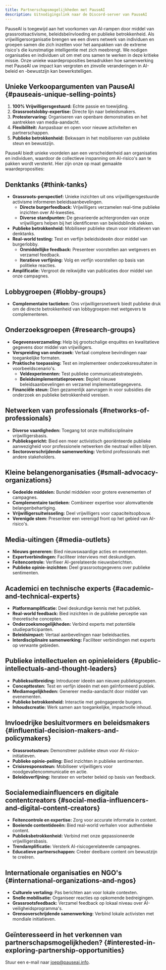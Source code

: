 ```yaml
---
title: Partnerschapsmogelijkheden met PauseAI
description: Uitnodigingslink naar de Discord-server van PauseAI
---
```


PauseAI is toegewijd aan het voorkomen van AI-rampen door middel van grassrootsactivisme, beleidsbeïnvloeding en publieke betrokkenheid.
Als vrijwilligersorganisatie brengen we een divers netwerk van individuen en groepen samen die zich inzetten voor het aanpakken van de extreme risico's die kunstmatige intelligentie met zich meebrengt.
We nodigen organisaties en individuen uit om met ons samen te werken in deze kritieke missie.
Onze unieke waardeproposities benadrukken hoe samenwerking met PauseAI uw impact kan vergroten en zinvolle veranderingen in AI-beleid en -bewustzijn kan bewerkstelligen.

## Unieke Verkoopargumenten van PauseAI {#pauseais-unique-selling-points}

1. **100% Vrijwilligersgestuurd:** Echte passie en toewijding.
2. **Grassrootslobby-expertise:** Directe lijn naar beleidsmakers.
3. **Protestervaring:** Organiseren van openbare demonstraties en het aantrekken van media-aandacht.
4. **Flexibiliteit:** Aanpasbaar en open voor nieuwe activiteiten en partnerschappen.
5. **Publieke betrokkenheid:** Bekwaam in het mobiliseren van publieke steun en bewustzijn.

PauseAI biedt unieke voordelen aan een verscheidenheid aan organisaties en individuen, waardoor de collectieve inspanning om AI-risico's aan te pakken wordt versterkt. Hier zijn onze op maat gemaakte waardeproposities:

## Denktanks {#think-tanks}

- **Grassroots-perspectief:** Unieke inzichten uit ons vrijwilligersgestuurde activisme informeren beleidsaanbevelingen.
  - **Directe burgerfeedback:** Vrijwilligers verzamelen real-time publieke inzichten over AI-kwesties.
  - **Diverse standpunten:** De gevarieerde achtergronden van onze vrijwilligers helpen bij het identificeren van beleidsblinde vlekken.
- **Publieke betrokkenheid:** Mobiliseer publieke steun voor initiatieven van denktanks.
- **Real-world testing:** Test en verfijn beleidsideeën door middel van burgerlobby.
  - **Onmiddellijke feedback:** Presenteer voorstellen aan wetgevers en verzamel feedback.
  - **Iteratieve verfijning:** Volg en verfijn voorstellen op basis van politieke reacties.
- **Amplificatie:** Vergroot de reikwijdte van publicaties door middel van onze campagnes.

## Lobbygroepen {#lobby-groups}

- **Complementaire tactieken:** Ons vrijwilligersnetwerk biedt publieke druk om de directe betrokkenheid van lobbygroepen met wetgevers te complementeren.

## Onderzoeksgroepen {#research-groups}

- **Gegevensverzameling:** Help bij grootschalige enquêtes en kwalitatieve gegevens door middel van vrijwilligers.
- **Verspreiding van onderzoek:** Vertaal complexe bevindingen naar toegankelijke formaten.
- **Praktische toepassing:** Test en implementeer onderzoeksresultaten in voorbeeldscenario's.
  - **Veldexperimenten:** Test publieke communicatiestrategieën.
  - **Beleidsimplementatieproeven:** Bepleit nieuwe beleidsaanbevelingen en verzamel implementatiegegevens.
- **Financiële steun:** Dien gezamenlijk aanvragen in voor subsidies die onderzoek en publieke betrokkenheid vereisen.

## Netwerken van professionals {#networks-of-professionals}

- **Diverse vaardigheden:** Toegang tot onze multidisciplinaire vrijwilligersbasis.
- **Publieksgericht:** Bied een meer activistisch georiënteerde publieke aanwezigheid voor professionele netwerken die neutraal willen blijven.
- **Sectoroverschrijdende samenwerking:** Verbind professionals met andere stakeholders.

## Kleine belangenorganisaties {#small-advocacy-organizations}

- **Gedeelde middelen:** Bundel middelen voor grotere evenementen of campagnes.
- **Complementaire tactieken:** Combineer expertise voor alomvattende belangenbehartiging.
- **Vrijwilligersuitwisseling:** Deel vrijwilligers voor capaciteitsopbouw.
- **Verenigde stem:** Presenteer een verenigd front op het gebied van AI-risico's.

## Media-uitingen {#media-outlets}

- **Nieuws genereren:** Bied nieuwswaardige acties en evenementen.
- **Expertverbindingen:** Faciliteer interviews met deskundigen.
- **Feitencontrole:** Verifieer AI-gerelateerde nieuwsberichten.
- **Publieke opinie-inzichten:** Deel grassrootsgegevens over publieke sentimenten.

## Academici en technische experts {#academic-and-technical-experts}

- **Platformamplificatie:** Deel deskundige kennis met het publiek.
- **Real-world feedback:** Bied inzichten in de publieke perceptie van theoretische concepten.
- **Onderzoeksmogelijkheden:** Verbind experts met potentiële studieparticipanten.
- **Beleidsimpact:** Vertaal aanbevelingen naar beleidsacties.
- **Interdisciplinaire samenwerking:** Faciliteer verbindingen met experts op verwante gebieden.

## Publieke intellectuelen en opinieleiders {#public-intellectuals-and-thought-leaders}

- **Publieksuitbreiding:** Introduceer ideeën aan nieuwe publieksgroepen.
- **Concepttesten:** Test en verfijn ideeën met een geïnformeerd publiek.
- **Mediamogelijkheden:** Genereer media-aandacht door middel van evenementen.
- **Publieke betrokkenheid:** Interactie met geëngageerde burgers.
- **Inhoudscreatie:** Werk samen aan toegankelijke, impactvolle inhoud.

## Invloedrijke besluitvormers en beleidsmakers {#influential-decision-makers-and-policymakers}

- **Grassrootssteun:** Demonstreer publieke steun voor AI-risico-initiatieven.
- **Publieke opinie-peiling:** Bied inzichten in publieke sentimenten.
- **Crisisresponssteun:** Mobiliseer vrijwilligers voor noodgevallencommunicatie en actie.
- **Beleidsverfijning:** Iterateer en verbeter beleid op basis van feedback.

## Socialemediainfluencers en digitale contentcreators {#social-media-influencers-and-digital-content-creators}

- **Feitencontrole en expertise:** Zorg voor accurate informatie in content.
- **Boeiende contentideeën:** Bied real-world verhalen voor authentieke content.
- **Publieksbetrokkenheid:** Verbind met onze gepassioneerde vrijwilligersbasis.
- **Trendamplificatie:** Versterk AI-risicogerelateerde campagnes.
- **Educatieve partnerschappen:** Creëer deelbare content om bewustzijn te creëren.

## Internationale organisaties en NGO's {#international-organizations-and-ngos}

- **Culturele vertaling:** Pas berichten aan voor lokale contexten.
- **Snelle mobilisatie:** Organiseer reacties op opkomende bedreigingen.
- **Grassrootsfeedback:** Verzamel feedback op lokaal niveau over AI-veiligheidsprogramma's.
- **Grensoverschrijdende samenwerking:** Verbind lokale activisten met mondiale initiatieven.

## Geïnteresseerd in het verkennen van partnerschapsmogelijkheden? {#interested-in-exploring-partnership-opportunities}

Stuur een e-mail naar [joep@pauseai.info](mailto:joep@pauseai.info).
